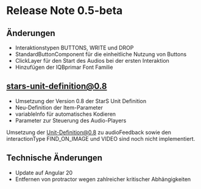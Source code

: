 # Release Note 0.5-beta #

## Änderungen
- Interaktionstypen BUTTONS, WRITE und DROP
- StandardButtonComponent für die einheitliche Nutzung von Buttons
- ClickLayer für den Start des Audios bei der ersten Interaktion
- Hinzufügen der IQBprimar Font Familie


## stars-unit-definition@0.8

- Umsetzung der Version 0.8 der StarS Unit Definition
- Neu-Definition der Item-Parameter
- variableInfo für automatisches Kodieren
- Parameter zur Steuerung des Audio-Players

Umsetzung der Unit-Definition@0.8 zu audioFeedback sowie den interactionType FIND_ON_IMAGE und VIDEO sind noch nicht implementiert.


## Technische Änderungen
- Update auf Angular 20
- Entfernen von protractor wegen zahlreicher kritischer Abhängigkeiten

